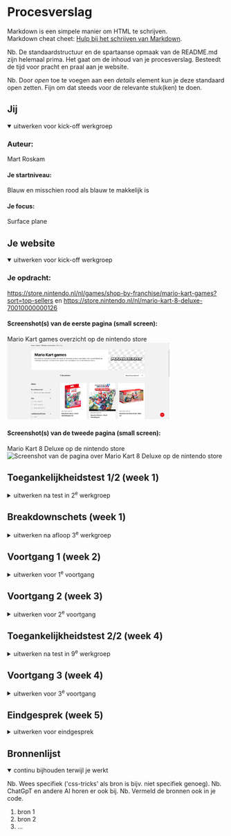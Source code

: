 # Procesverslag
Markdown is een simpele manier om HTML te schrijven.  
Markdown cheat cheet: [Hulp bij het schrijven van Markdown](https://github.com/adam-p/markdown-here/wiki/Markdown-Cheatsheet).

Nb. De standaardstructuur en de spartaanse opmaak van de README.md zijn helemaal prima. Het gaat om de inhoud van je procesverslag. Besteedt de tijd voor pracht en praal aan je website.

Nb. Door *open* toe te voegen aan een *details* element kun je deze standaard open zetten. Fijn om dat steeds voor de relevante stuk(ken) te doen.





## Jij

<details open>
  <summary>uitwerken voor kick-off werkgroep</summary>

  ### Auteur:
  Mart Roskam

  #### Je startniveau:
  Blauw en misschien rood als blauw te makkelijk is

  #### Je focus:
  Surface plane
 
</details>





## Je website

<details open>
  <summary>uitwerken voor kick-off werkgroep</summary>

  ### Je opdracht:
  https://store.nintendo.nl/nl/games/shop-by-franchise/mario-kart-games?sort=top-sellers en https://store.nintendo.nl/nl/mario-kart-8-deluxe-70010000000126

  #### Screenshot(s) van de eerste pagina (small screen): 
  Mario Kart games overzicht op de nintendo store
  <img src="readme-images/overzicht.png" width="375px" alt="Screenshot van de overzichtpagina voor mario kart games op de nintendo store">

  #### Screenshot(s) van de tweede pagina (small screen):
  Mario Kart 8 Deluxe op de nintendo store
  <img src="readme-images/martiokart8.png" width="375px" alt="Screenshot van de pagina over Mario Kart 8 Deluxe op de nintendo store">
 
</details>



## Toegankelijkheidstest 1/2 (week 1)

<details>
  <summary>uitwerken na test in 2<sup>e</sup> werkgroep</summary>

  ### Bevindingen
  -Stem van de voiceover is overweldigend
  -Ik heb geen idee waar op de site ik ben als de voiceover iets zegt
  -Heel lastig om te gebruiken
  -Sommige images hebben geen of een onduidelijke alt tag en dat is vervelend
  -Heel erg wennen
  -Wanneer je er eenmaal aan gewend bent kan het handig zijn voor slechtzienden


</details>



## Breakdownschets (week 1)

<details>
  <summary>uitwerken na afloop 3<sup>e</sup> werkgroep</summary>

  ### Eerste pagina (overzicht mario kart games): 
  <img src="readme-images/breakdownschetsscherm1.png" width="375px" alt="breakdown van de hele eerste pagina">

  ### Tweede pagina (Mario Kart 8 Deluxe kooppagina): 
  <img src="readme-images/breakdownschetsscherm2.png" width="375px" alt="breakdown van de hele tweede pagina">

</details>





## Voortgang 1 (week 2)

<details>
  <summary>uitwerken voor 1<sup>e</sup> voortgang</summary>

  ### Stand van zaken
  Ik loop een beetje achter en vind het ook best een lastige en overweldigende opdracht, maar ik hoop dit weekend bij te komen en dat ik daarna 
  verder kan werken.


  ### Agenda voor meeting
  samen met je groepje opstellen

  | Mart Roskam                     
  | 
  | Vragen die ik wil stellen:            
  | 1. Wanneer gebruik je een div / section / article?      
  | 2. Waarom is de javascript gelinkt in de body?
  | 3. Mag je buttons gebruiken in je html?
  | 4. Hoe specifiek moet je zijn met alt-tags?


  ### Verslag van meeting
  hier na afloop snel de uitkomsten van de meeting vastleggen

  - punt 1
  - punt 2
  - nog een punt
  - ...

</details>





## Voortgang 2 (week 3)

<details>
  <summary>uitwerken voor 2<sup>e</sup> voortgang</summary>

  ### Stand van zaken
  hier dit ging goed & dit was lastig (neem ook screenshots op van delen van je website en code)


  ### Agenda voor meeting
  samen met je groepje opstellen

  | student 1      | student 2          | student 3    | student 4        |
  | ---            | ---                | ---          | ---              |
  | dit bespreken  | en dit             | en ik dit    | en dan ik dat    |
  | en dat ook nog | dit als er tijd is | nog een punt | dit wil ik zeker |
  | ...            | ...                | ...          | ...              |


  ### Verslag van meeting
  hier na afloop snel de uitkomsten van de meeting vastleggen

  - punt 1
  - punt 2
  - nog een punt
- ...

</details>





## Toegankelijkheidstest 2/2 (week 4)

<details>
  <summary>uitwerken na test in 9<sup>e</sup> werkgroep</summary>

  ### Bevindingen
  Lijst met je bevindingen die in de test naar voren kwamen (geef ook aan wat er verbeterd is):

</details>





## Voortgang 3 (week 4)

<details>
  <summary>uitwerken voor 3<sup>e</sup> voortgang</summary>

  ### Stand van zaken
  hier dit ging goed & dit was lastig (neem ook screenshots op van delen van je website en code)


  ### Agenda voor meeting
  samen met je groepje opstellen

  | student 1      | student 2          | student 3    | student 4        |
  | ---            | ---                | ---          | ---              |
  | dit bespreken  | en dit             | en ik dit    | en dan ik dat    |
  | en dat ook nog | dit als er tijd is | nog een punt | dit wil ik zeker |
  | ...            | ...                | ...          | ...              |


  ### Verslag van meeting
  hier na afloop snel de uitkomsten van de meeting vastleggen

  - punt 1
  - punt 2
  - nog een punt
  - ...

</details>





## Eindgesprek (week 5)

<details>
  <summary>uitwerken voor eindgesprek</summary>

  ### Je uitkomst - karakteristiek screenshots:
  <img src="readme-images/dummy-plaatje.jpg" width="375px" alt="uitomst opdracht 1">


  ### Dit ging goed/Heb ik geleerd: 
  Korte omschrijving met plaatjes

  <img src="readme-images/dummy-plaatje.jpg" width="375px" alt="top">


  ### Dit was lastig/Is niet gelukt:
  Korte omschrijving met plaatjes

  <img src="readme-images/dummy-plaatje.jpg" width="375px" alt="bummer">
</details>





## Bronnenlijst

<details open>
  <summary>continu bijhouden terwijl je werkt</summary>

  Nb. Wees specifiek ('css-tricks' als bron is bijv. niet specifiek genoeg). 
  Nb. ChatGpT en andere AI horen er ook bij.
  Nb. Vermeld de bronnen ook in je code.

  1. bron 1
  2. bron 2
  3. ...

</details>